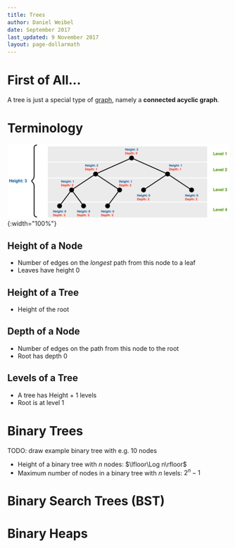 ```yaml
---
title: Trees
author: Daniel Weibel
date: September 2017
last_updated: 9 November 2017
layout: page-dollarmath
---
```


$$
\newcommand{\Log}{\text{log}\,}
\newcommand{\LFloor}{\left\lfloor}
\newcommand{\RFloor}{\left\rfloor}
$$

# First of All...

A tree is just a special type of [graph](graphs.html), namely a **connected acyclic graph**.

# Terminology

![Tree Terminology](assets/tree-terminology.svg){:width="100%"}

## Height of a Node

- Number of edges on the *longest* path from this node to a leaf
- Leaves have height 0

## Height of a Tree

- Height of the root

## Depth of a Node

- Number of edges on the path from this node to the root
- Root has depth 0

## Levels of a Tree

- A tree has Height + 1 levels
- Root is at level 1

# Binary Trees

TODO: draw example binary tree with e.g. 10 nodes

- Height of a binary tree with $n$ nodes: $\lfloor\Log n\rfloor$
- Maximum number of nodes in a binary tree with $n$ levels: $2^n-1$

# Binary Search Trees (BST)

# Binary Heaps
